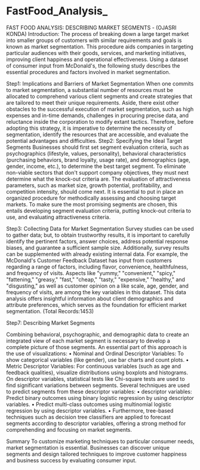 # FastFood_Analysis_
FAST FOOD ANALYSIS: DESCRIBING MARKET SEGMENTS - (OJASRI KONDA)
Introduction:
The process of breaking down a large target market into smaller groups of customers with similar requirements and goals is known as market segmentation. This procedure aids companies in targeting particular audiences with their goods, services, and marketing initiatives, improving client happiness and operational effectiveness. Using a dataset of consumer input from McDonald's, the following study describes the essential procedures and factors involved in market segmentation.

Step1: Implications and Barriers of Market Segmentation
When one commits to market segmentation, a substantial number of resources must be allocated to comprehend various client segments and create strategies that are tailored to meet their unique requirements. Aside, there exist other obstacles to the successful execution of market segmentation, such as high expenses and in-time demands, challenges in procuring precise data, and reluctance inside the corporation to modify extant tactics. Therefore, before adopting this strategy, it is imperative to determine the necessity of segmentation, identify the resources that are accessible, and evaluate the potential advantages and difficulties.
Step2: Specifying the Ideal Target Segments
Businesses should first set segment evaluation criteria, such as psychographics (lifestyle, values, personality), behavioral characteristics (purchasing behaviors, brand loyalty, usage rate), and demographics (age, gender, income, etc.), to determine the best target segment. To eliminate non-viable sectors that don't support company objectives, they must next determine what the knock-out criteria are. The evaluation of attractiveness parameters, such as market size, growth potential, profitability, and competition intensity, should come next. It is essential to put in place an organized procedure for methodically assessing and choosing target markets. To make sure the most promising segments are chosen, this entails developing segment evaluation criteria, putting knock-out criteria to use, and evaluating attractiveness criteria.

Step3: Collecting Data for Market Segmentation
Survey studies can be used to gather data; but, to obtain trustworthy results, it is important to carefully identify the pertinent factors, answer choices, address potential response biases, and guarantee a sufficient sample size. Additionally, survey results can be supplemented with already existing internal data. 
For example, the McDonald's Customer Feedback Dataset has input from customers regarding a range of factors, including flavor, convenience, healthfulness, and frequency of visits. Aspects like "yummy," "convenient," "spicy," "fattening," "greasy," "fast," "cheap," "tasty," "expensive," "healthy," and "disgusting," as well as customer opinion on a like scale, age, gender, and frequency of visits, are among the key variables in this dataset. This data analysis offers insightful information about client demographics and attribute preferences, which serves as the foundation for efficient market segmentation. (Total Records:1453)

Step7: Describing Market Segments

Combining behavioral, psychographic, and demographic data to create an integrated view of each market segment is necessary to develop a complete picture of those segments. An essential part of this approach is the use of visualizations:
•	Nominal and Ordinal Descriptor Variables: To show categorical variables (like gender), use bar charts and count plots.
•	Metric Descriptor Variables: For continuous variables (such as age and feedback qualities), visualize distributions using boxplots and histograms.
On descriptor variables, statistical tests like Chi-square tests are used to find significant variations between segments. Several techniques are used to predict segments from these descriptor variables:
•	descriptor variables: Predict binary outcomes using binary logistic regression by using descriptor variables.
•	Predict multi-class outcomes using multinomial logistic regression by using descriptor variables.
•	Furthermore, tree-based techniques such as decision tree classifiers are applied to forecast segments according to descriptor variables, offering a strong method for comprehending and focusing on market segments.

Summary
To customize marketing techniques to particular consumer needs, market segmentation is essential. Businesses can discover unique segments and design tailored techniques to improve customer happiness and business success by evaluating consumer input.


